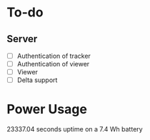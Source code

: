 # To-do
## Server
* [ ] Authentication of tracker
* [ ] Authentication of viewer
* [ ] Viewer
* [ ] Delta support

# Power Usage
23337.04 seconds uptime on a 7.4 Wh battery
